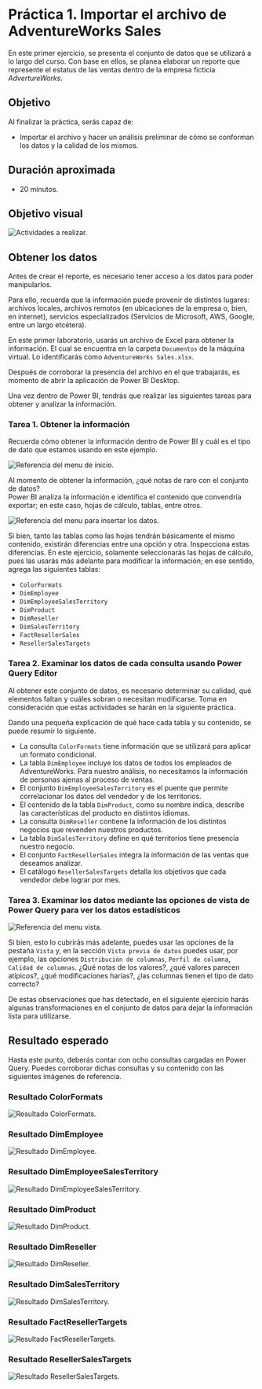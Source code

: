 # Práctica 1. Importar el archivo de AdventureWorks Sales 

En este primer ejercicio, se presenta el conjunto de datos que se utilizará a lo largo del curso. Con base en ellos, se planea elaborar un reporte que represente el estatus de las ventas dentro de la empresa ficticia *AdvertureWorks*.

## Objetivo
Al finalizar la práctica, serás capaz de:
- Importar el archivo y hacer un análisis preliminar de cómo se conforman los datos y la calidad de los mismos.

## Duración aproximada

- 20 minutos.

## Objetivo visual

![Actividades a realizar.](./imgs/Diagrama%20Ejercicio%201.png)

## Obtener los datos

Antes de crear el reporte, es necesario tener acceso a los datos para poder manipularlos.

Para ello, recuerda que la información puede provenir de distintos lugares: archivos locales, archivos remotos (en ubicaciones de la empresa o, bien, en internet), servicios especializados (Servicios de Microsoft, AWS, Google, entre un largo etcétera).

En este primer laboratorio, usarás un archivo de Excel para obtener la información. El cual se encuentra en la carpeta `Documentos` de la máquina virtual. Lo identificarás como `AdventureWorks Sales.xlsx`.

Después de corroborar la presencia del archivo en el que trabajarás, es momento de abrir la aplicación de Power BI Desktop.

Una vez dentro de Power BI, tendrás que realizar las siguientes tareas para obtener y analizar la información.

### Tarea 1. Obtener la información

Recuerda cómo obtener la información dentro de Power BI y cuál es el tipo de dato que estamos usando en este ejemplo.

![Referencia del menu de inicio.](./imgs/Lab-11.png)

Al momento de obtener la información, ¿qué notas de raro con el conjunto de datos?  
Power BI analiza la información e identifica el contenido que convendría exportar; en este caso, hojas de cálculo, tablas, entre otros.

![Referencia del menu para insertar los datos.](./imgs/Lab-12.png)


Si bien, tanto las tablas como las hojas tendrán básicamente el mismo contenido, existirán diferencias entre una opción y otra. Inspecciona estas diferencias. En este ejercicio, solamente seleccionarás las hojas de cálculo, pues las usarás más adelante para modificar la información; en ese sentido, agrega las siguientes tablas:
- `ColorFormats`
- `DimEmployee`
- `DimEmployeeSalesTerritory`
- `DimProduct`
- `DimReseller`
- `DimSalesTerritory`
- `FactResellerSales`
- `ResellerSalesTargets`

### Tarea 2. Examinar los datos de cada consulta usando Power Query Editor

Al obtener este conjunto de datos, es necesario determinar su calidad, qué elementos faltan y cuáles sobran o necesitan modificarse. Toma en consideración que estas actividades se harán en la siguiente práctica.

Dando una pequeña explicación de qué hace cada tabla y su contenido, se puede resumir lo siguiente. 
- La consulta `ColorFormats` tiene información que se utilizará para aplicar un formato condicional.  
- La tabla `DimEmployee` incluye los datos de todos los empleados de AdventureWorks. Para nuestro análisis, no necesitamos la información de personas ajenas al proceso de ventas.  
- El conjunto `DimEmployeeSalesTerritory` es el puente que permite correlacionar los datos del vendedor y de los territorios.  
- El contenido de la tabla `DimProduct`, como su nombre indica, describe las características del producto en distintos idiomas.  
- La consulta  `DimReseller` contiene la información de los distintos negocios que revenden nuestros productos.  
- La tabla `DimSalesTerritory` define en qué territorios tiene presencia nuestro negocio.  
- El conjunto `FactResellerSales` integra la información de las ventas que deseamos analizar.  
- El catálogo `ResellerSalesTargets` detalla los objetivos que cada vendedor debe lograr por mes.    


### Tarea 3. Examinar los datos mediante las opciones de vista de Power Query para ver los datos estadísticos

![Referencia del menu vista.](./imgs/Lab-13.png)

Si bien, esto lo cubrirás más adelante, puedes usar las opciones de la pestaña `Vista` y, en la sección `Vista previa de datos` puedes usar, por ejemplo, las opciones `Distribución de columnas`, `Perfil de columna`, `Calidad de columnas`. ¿Qué notas de los valores?, ¿qué valores parecen atípicos?, ¿qué modificaciones harías?, ¿las columnas tienen el tipo de dato correcto?

De estas observaciones que has detectado, en el siguiente ejercicio harás algunas transformaciones en el conjunto de datos para dejar la información lista para utilizarse.

## Resultado esperado

Hasta este punto, deberás contar con ocho consultas cargadas en Power Query. Puedes corroborar dichas consultas y su contenido con las siguientes imágenes de referencia.

### Resultado ColorFormats
![Resultado ColorFormats.](./imgs/Lab-14.png)
### Resultado DimEmployee
![Resultado DimEmployee.](./imgs/Lab-15.png)
### Resultado DimEmployeeSalesTerritory
![Resultado DimEmployeeSalesTerritory.](./imgs/Lab-16.png)
### Resultado DimProduct
![Resultado DimProduct.](./imgs/Lab-17.png)
### Resultado DimReseller
![Resultado DimReseller.](./imgs/Lab-18.png)
### Resultado DimSalesTerritory
![Resultado DimSalesTerritory.](./imgs/Lab-19.png)
### Resultado FactResellerTargets
![Resultado FactResellerTargets.](./imgs/Lab-110.png)
### Resultado ResellerSalesTargets
![Resultado ResellerSalesTargets.](./imgs/Lab-111.png)
